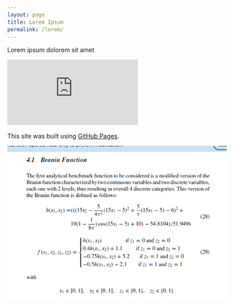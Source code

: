 ```yaml
---
layout: page
title: Lorem Ipsum
permalink: /lorem/
---
```


Lorem ipsum dolorem sit amet

![test](https://github.com/mixed-optimization-benchmark/mixed-optimization-benchmark.github.io/blob/master/generator/cases/b01_prob.py)

This site was built using [GitHub Pages](https://pages.github.com/).

![alt text](https://github.com/mixed-optimization-benchmark/mixed-optimization-benchmark.github.io/blob/master/Cas%20test/Branin_1.PNG)
